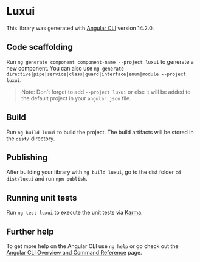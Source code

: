 # Luxui

This library was generated with [Angular CLI](https://github.com/angular/angular-cli) version 14.2.0.

## Code scaffolding

Run `ng generate component component-name --project luxui` to generate a new component. You can also use `ng generate directive|pipe|service|class|guard|interface|enum|module --project luxui`.
> Note: Don't forget to add `--project luxui` or else it will be added to the default project in your `angular.json` file. 

## Build

Run `ng build luxui` to build the project. The build artifacts will be stored in the `dist/` directory.

## Publishing

After building your library with `ng build luxui`, go to the dist folder `cd dist/luxui` and run `npm publish`.

## Running unit tests

Run `ng test luxui` to execute the unit tests via [Karma](https://karma-runner.github.io).

## Further help

To get more help on the Angular CLI use `ng help` or go check out the [Angular CLI Overview and Command Reference](https://angular.io/cli) page.
